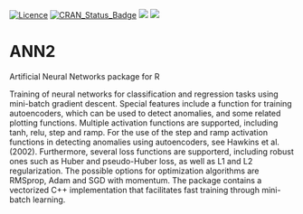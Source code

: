 [![Licence](https://img.shields.io/badge/licence-GPL--3-blue.svg)](https://www.gnu.org/licenses/gpl-3.0.en.html) 
[![CRAN\_Status\_Badge](http://www.r-pkg.org/badges/version/ANN2)](https://cran.r-project.org/package=ANN2) ![](http://cranlogs.r-pkg.org/badges/grand-total/ANN2?color=green) ![](http://cranlogs.r-pkg.org/badges/last-week/ANN2?color=green)

# ANN2
Artificial Neural Networks package for R 

Training of neural networks for classification and regression tasks using mini-batch gradient descent. Special features include a function for training autoencoders, which can be used to detect anomalies, and some related plotting functions. Multiple activation functions are supported, including tanh, relu, step and ramp. For the use of the step and ramp activation functions in detecting anomalies using autoencoders, see Hawkins et al. (2002). Furthermore, several loss functions are supporterd, including robust ones such as Huber and pseudo-Huber loss, as well as L1 and L2 regularization. The possible options for optimization algorithms are RMSprop, Adam and SGD with momentum. The package contains a vectorized C++ implementation that facilitates fast training through mini-batch learning.
